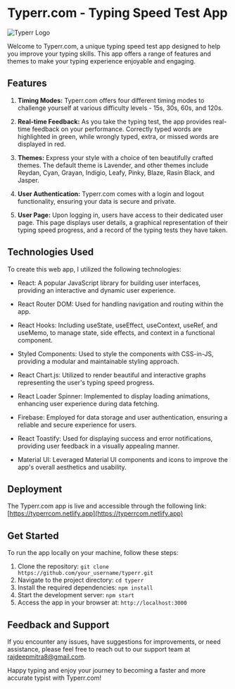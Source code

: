 # Typerr.com - Typing Speed Test App

![Typerr Logo](https://raw.githubusercontent.com/mitrarajdeep2001/typing-speed-test-app2/main/logo.png)

Welcome to Typerr.com, a unique typing speed test app designed to help you improve your typing skills. This app offers a range of features and themes to make your typing experience enjoyable and engaging.

## Features

1. **Timing Modes:** Typerr.com offers four different timing modes to challenge yourself at various difficulty levels - 15s, 30s, 60s, and 120s.

2. **Real-time Feedback:** As you take the typing test, the app provides real-time feedback on your performance. Correctly typed words are highlighted in green, while wrongly typed, extra, or missed words are displayed in red.

3. **Themes:** Express your style with a choice of ten beautifully crafted themes. The default theme is Lavender, and other themes include Reydan, Cyan, Grayan, Indigio, Leafy, Pinky, Blaze, Rasin Black, and Jasper.

4. **User Authentication:** Typerr.com comes with a login and logout functionality, ensuring your data is secure and private.

5. **User Page:** Upon logging in, users have access to their dedicated user page. This page displays user details, a graphical representation of their typing speed progress, and a record of the typing tests they have taken.

## Technologies Used

To create this web app, I utilized the following technologies:

- React: A popular JavaScript library for building user interfaces, providing an interactive and dynamic user experience.

- React Router DOM: Used for handling navigation and routing within the app.

- React Hooks: Including useState, useEffect, useContext, useRef, and useMemo, to manage state, side effects, and context in a functional component.

- Styled Components: Used to style the components with CSS-in-JS, providing a modular and maintainable styling approach.

- React Chart.js: Utilized to render beautiful and interactive graphs representing the user's typing speed progress.

- React Loader Spinner: Implemented to display loading animations, enhancing user experience during data fetching.

- Firebase: Employed for data storage and user authentication, ensuring a reliable and secure experience for users.

- React Toastify: Used for displaying success and error notifications, providing user feedback in a visually appealing manner.

- Material UI: Leveraged Material UI components and icons to improve the app's overall aesthetics and usability.

## Deployment

The Typerr.com app is live and accessible through the following link: [https://typerrcom.netlify.app](https://typerrcom.netlify.app)

## Get Started

To run the app locally on your machine, follow these steps:

1. Clone the repository: `git clone https://github.com/your_username/typerr.git`
2. Navigate to the project directory: `cd typerr`
3. Install the required dependencies: `npm install`
4. Start the development server: `npm start`
5. Access the app in your browser at: `http://localhost:3000`

## Feedback and Support

If you encounter any issues, have suggestions for improvements, or need assistance, please feel free to reach out to our support team at rajdeepmitra8@gmail.com.

Happy typing and enjoy your journey to becoming a faster and more accurate typist with Typerr.com!
